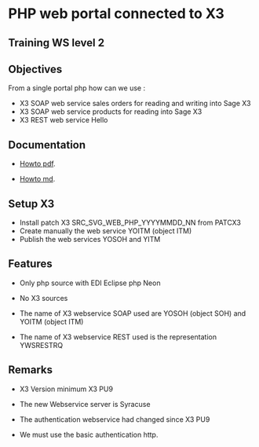 # PHP web portal connected to X3

## Training WS level 2


## Objectives

From a single portal php how can we use :
* X3 SOAP web service sales orders for reading and writing into Sage X3
* X3 SOAP web service products for reading into Sage X3
* X3 REST web service Hello


## Documentation

* [Howto pdf](https://github.com/Sage-ERP-X3/sample-x3-ws-php-webportal/blob/master/doc/pdf/Create_a_WebPortal_SageX3_WebServices.pdf).
	
* [Howto md](https://github.com/Sage-ERP-X3/sample-x3-ws-php-webportal/blob/master/doc/md/Create_a_WebPortal_SageX3_WebServices.md).

## Setup X3

* Install patch X3 SRC_SVG_WEB_PHP_YYYYMMDD_NN from PATCX3
* Create manually the web service YOITM (object ITM)
* Publish the web services YOSOH and YITM

## Features

* Only php source with EDI Eclipse php Neon

* No X3 sources

* The name of X3 webservice SOAP used are YOSOH (object SOH) and YOITM (object ITM)

* The name of X3 webservice REST used is the representation YWSRESTRQ

## Remarks

* X3 Version minimum  X3 PU9

* The new Webservice server is Syracuse

* The authentication webservice had changed since X3 PU9

* We must use the basic authentication http.
